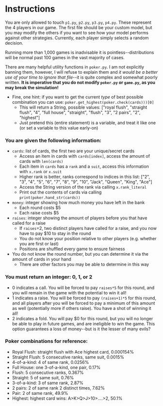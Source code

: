 # Instructions  

You are only allowed to touch `p1.py`, `p2.py`, `p3.py`, `p4.py`. These represent the 4 players in our game. The first file should be your custom model, but you may modify the others if you want to see how your model performs against other strategies.
Currently, each player simply selects a random decision.

Running more than 1,000 games is inadvisable it is pointless--distributions will be normal past 100 games in the vast majority of cases.

There are many helpful utility functions in `poker.py`. I am not explicitly banning them, however, I will refuse to explain them and *it would be a better use of your time to ignore that file*--it is quite complex and somewhat poorly written. **It is imperative that you do not modify `poker.py` or `game.py`, as you may break the simulation!**
- Fine, one hint: if you want to get the current *type* of best possible combination you can use: `poker.get_highest(poker.check(cards)))[0]`
  - This will return a String, possible values: ["royal flush", "straight flush", "4", "full house", "straight", "flush", "3", "2 pairs", "2", "highest"]
  - Just pretend this (entire statement) is a variable, and treat it like one (or set a variable to this value early-on)

### You are given the following information:
- `cards`: list of cards, the first two are your unique/secret cards
  - Access an item in cards with `cards[index]`, access the amount of cards with `len(cards)`
  - Each item in `cards` has a `rank` and a `suit`, access this information with `x.rank` or `x.suit`
  - Higher rank is better, ranks correspond to indices in this list: ["2", "3", "4", "5", "6", "7", "8", "9", "10", "Jack", "Queen", "King", "Ace"]
  - Access the String version of the rank via calling `x.rank_literal`
  - Print out the contents of cards via calling `print(poker.hand_str(cards))`
- `money`: integer showing how much money you have left in the bank
  - Each round costs $5
  - Each raise costs $5
- `raises`: integer showing the amount of players before you that have called for a raise
  - If `raises`=2, two distinct players have called for a raise, and you now have to pay $10 to stay in the round
  - You do not know your position relative to other players (e.g. whether you are first or last)
  - Positions are shuffled every game to ensure fairness
- You do not know the round number, but you can determine it via the amount of cards in your hand
  - There are other factors you may be able to determine in this way

### You must return an integer: 0, 1, or 2
- 0 indicates a call. You will be forced to pay `raises*5` for this round, and you will remain in the game with the potential to win it all!
- 1 indicates a raise. You will be forced to pay `(raises+1)*5` for this round, and all players after you will be forced to pay a minimum of this amount as well (potentially more if others raise). You have a shot of winning it all!
- 2 indicates a fold. You will pay $0 for this round, but you will no longer be able to play in future games, and are ineligible to win the game. This option guarantees a loss of money--but is it the lesser of many evils?

### Poker combinations for reference:
- Royal Flush: straight flush with Ace highest card, 0.000154%
- Straight Flush: 5 consecutive ranks, same suit, 0.0015%
- 4-of-a-kind: 4 of same rank, 0.0256%
- Full House: one 3-of-a-kind, one pair, 0.17%
- Flush: 5 consecutive ranks, 0.367%
- Straight: 5 of same suit, 0.76%
- 3-of-a-kind: 3 of same rank, 2.87%
- 2 pairs: 2 of same rank 2 distinct times, 7.62%
- Pair: 2 of same rank, 49.9%
- Highest: highest card wins: A>K>Q>J>10>....>2, 50.1%